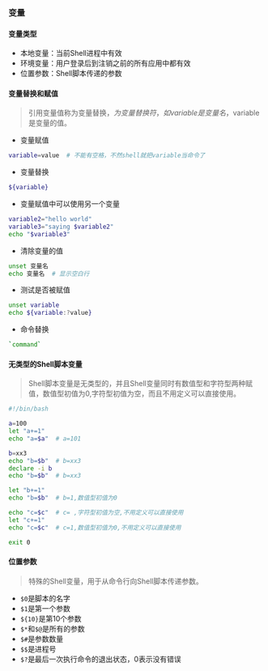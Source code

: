
### 变量


#### 变量类型

* 本地变量：当前Shell进程中有效
* 环境变量：用户登录后到注销之前的所有应用中都有效
* 位置参数：Shell脚本传递的参数


#### 变量替换和赋值

> 引用变量值称为变量替换，$为变量替换符，如variable是变量名，$variable是变量的值。

* 变量赋值
```bash
variable=value  # 不能有空格，不然shell就把variable当命令了
```

* 变量替换
```bash
${variable}
```

* 变量赋值中可以使用另一个变量
```bash
variable2="hello world"
variable3="saying $variable2"
echo "$variable3"
```

* 清除变量的值
```bash
unset 变量名
echo 变量名  # 显示空白行
```

* 测试是否被赋值
```bash
unset variable
echo ${variable:?value}
```

* 命令替换
```bash
`command`
```


#### 无类型的Shell脚本变量

> Shell脚本变量是无类型的，并且Shell变量同时有数值型和字符型两种赋值，数值型初值为0,字符型初值为空，而且不用定义可以直接使用。

```bash
#!/bin/bash

a=100
let "a+=1"
echo "a=$a"  # a=101

b=xx3
echo "b=$b"  # b=xx3
declare -i b
echo "b=$b"  # b=xx3

let "b+=1"
echo "b=$b"  # b=1,数值型初值为0

echo "c=$c"  # c= ,字符型初值为空,不用定义可以直接使用
let "c+=1"
echo "c=$c"  # c=1,数值型初值为0,不用定义可以直接使用

exit 0
```


#### 位置参数

> 特殊的Shell变量，用于从命令行向Shell脚本传递参数。

* `$0`是脚本的名字
* `$1`是第一个参数
* `${10}`是第10个参数
* `$*`和`$@`是所有的参数
* `$#`是参数数量
* `$$`是进程号
* `$?`是最后一次执行命令的退出状态，0表示没有错误


